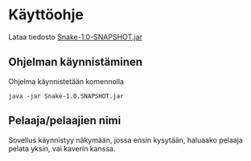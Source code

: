 # Käyttöohje
Lataa tiedosto [Snake-1.0-SNAPSHOT.jar](https://github.com/hallssus/omt-harjoitustyo/releases)

## Ohjelman käynnistäminen

Ohjelma käynnistetään komennolla

	java -jar Snake-1.0.SNAPSHOT.jar

## Pelaaja/pelaajien nimi

Sovellus käynnistyy näkymään, jossa ensin kysytään, haluaako pelaaja pelata yksin, vai kaverin kanssa. 
